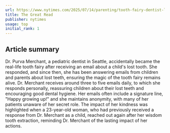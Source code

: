 ```yaml
---
url: https://www.nytimes.com/2025/07/14/parenting/tooth-fairy-dentist-letters.html
title: The Great Read
publisher: nytimes
usage: top
initial_rank: 1
---
```

## Article summary
Dr. Purva Merchant, a pediatric dentist in Seattle, accidentally became the real-life tooth fairy after receiving an email about a child's lost tooth. She responded, and since then, she has been answering emails from children and parents about lost teeth, ensuring the magic of the tooth fairy remains alive. Dr. Merchant receives around three to five emails daily, to which she responds personally, reassuring children about their lost teeth and encouraging good dental hygiene. Her emails often include a signature line, "Happy growing up!" and she maintains anonymity, with many of her patients unaware of her secret role. The impact of her kindness was highlighted when a 23-year-old woman, who had previously received a response from Dr. Merchant as a child, reached out again after her wisdom tooth extraction, reminding Dr. Merchant of the lasting impact of her actions.
